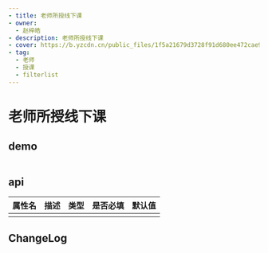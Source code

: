 ```yaml
---
- title: 老师所授线下课
- owner:
  - 赵梓皓
- description: 老师所授线下课
- cover: https://b.yzcdn.cn/public_files/1f5a21679d3728f91d680ee472cae9c6.png
- tag:
  - 老师
  - 授课
  - filterlist
---
```


# 老师所授线下课
## demo
```jsx
```
## api
| 属性名  | 描述                 | 类型                                                  | 是否必填 | 默认值               |
| ------ | ------------------- | ---------------------------------------------------- | ------- | ------------------- |
|        |                     |                                                      |         |                     |

## ChangeLog
